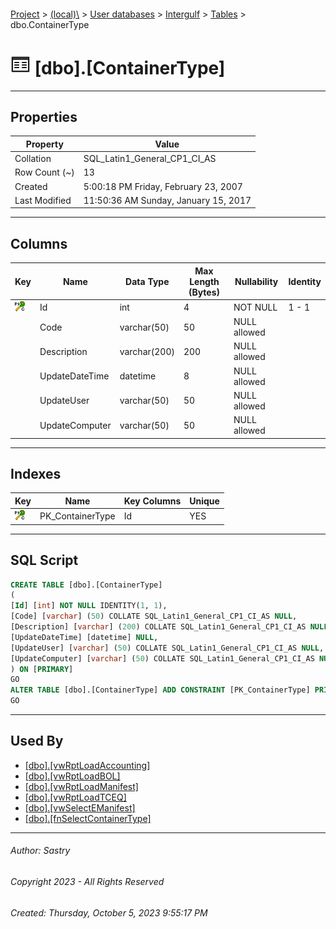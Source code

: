 #### 

[Project](../../../../index.md) > [(local)\\](../../../index.md) > [User databases](../../index.md) > [Intergulf](../index.md) > [Tables](Tables.md) > dbo.ContainerType

# ![Tables](../../../../Images/Table32.png) [dbo].[ContainerType]

---

## <a name="#properties"></a>Properties

| Property | Value |
|---|---|
| Collation | SQL_Latin1_General_CP1_CI_AS |
| Row Count (~) | 13 |
| Created | 5:00:18 PM Friday, February 23, 2007 |
| Last Modified | 11:50:36 AM Sunday, January 15, 2017 |


---

## <a name="#columns"></a>Columns

| Key | Name | Data Type | Max Length (Bytes) | Nullability | Identity |
|---|---|---|---|---|---|
| [![Cluster Primary Key PK_ContainerType: Id](../../../../Images/pkcluster.png)](#indexes) | Id | int | 4 | NOT NULL | 1 - 1 |
|  | Code | varchar(50) | 50 | NULL allowed |  |
|  | Description | varchar(200) | 200 | NULL allowed |  |
|  | UpdateDateTime | datetime | 8 | NULL allowed |  |
|  | UpdateUser | varchar(50) | 50 | NULL allowed |  |
|  | UpdateComputer | varchar(50) | 50 | NULL allowed |  |


---

## <a name="#indexes"></a>Indexes

| Key | Name | Key Columns | Unique |
|---|---|---|---|
| [![Cluster Primary Key PK_ContainerType: Id](../../../../Images/pkcluster.png)](#indexes) | PK_ContainerType | Id | YES |


---

## <a name="#sqlscript"></a>SQL Script

```sql
CREATE TABLE [dbo].[ContainerType]
(
[Id] [int] NOT NULL IDENTITY(1, 1),
[Code] [varchar] (50) COLLATE SQL_Latin1_General_CP1_CI_AS NULL,
[Description] [varchar] (200) COLLATE SQL_Latin1_General_CP1_CI_AS NULL,
[UpdateDateTime] [datetime] NULL,
[UpdateUser] [varchar] (50) COLLATE SQL_Latin1_General_CP1_CI_AS NULL,
[UpdateComputer] [varchar] (50) COLLATE SQL_Latin1_General_CP1_CI_AS NULL
) ON [PRIMARY]
GO
ALTER TABLE [dbo].[ContainerType] ADD CONSTRAINT [PK_ContainerType] PRIMARY KEY CLUSTERED ([Id]) ON [PRIMARY]
GO

```


---

## <a name="#usedby"></a>Used By

* [[dbo].[vwRptLoadAccounting]](../Views/dbo_vwRptLoadAccounting.md)
* [[dbo].[vwRptLoadBOL]](../Views/dbo_vwRptLoadBOL.md)
* [[dbo].[vwRptLoadManifest]](../Views/dbo_vwRptLoadManifest.md)
* [[dbo].[vwRptLoadTCEQ]](../Views/dbo_vwRptLoadTCEQ.md)
* [[dbo].[vwSelectEManifest]](../Views/dbo_vwSelectEManifest.md)
* [[dbo].[fnSelectContainerType]](../Programmability/Functions/Table-valued_Functions/dbo_fnSelectContainerType.md)


---

###### Author:  Sastry

###### Copyright 2023 - All Rights Reserved

###### Created: Thursday, October 5, 2023 9:55:17 PM

